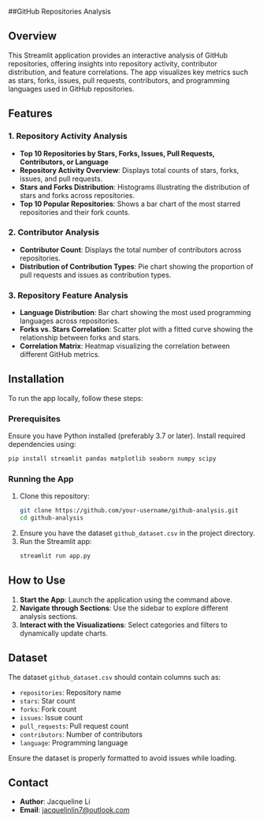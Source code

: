 ##GitHub Repositories Analysis

## Overview
This Streamlit application provides an interactive analysis of GitHub repositories, offering insights into repository activity, contributor distribution, and feature correlations. The app visualizes key metrics such as stars, forks, issues, pull requests, contributors, and programming languages used in GitHub repositories.

## Features
### 1. Repository Activity Analysis
- **Top 10 Repositories by Stars, Forks, Issues, Pull Requests, Contributors, or Language**
- **Repository Activity Overview**: Displays total counts of stars, forks, issues, and pull requests.
- **Stars and Forks Distribution**: Histograms illustrating the distribution of stars and forks across repositories.
- **Top 10 Popular Repositories**: Shows a bar chart of the most starred repositories and their fork counts.

### 2. Contributor Analysis
- **Contributor Count**: Displays the total number of contributors across repositories.
- **Distribution of Contribution Types**: Pie chart showing the proportion of pull requests and issues as contribution types.

### 3. Repository Feature Analysis
- **Language Distribution**: Bar chart showing the most used programming languages across repositories.
- **Forks vs. Stars Correlation**: Scatter plot with a fitted curve showing the relationship between forks and stars.
- **Correlation Matrix**: Heatmap visualizing the correlation between different GitHub metrics.

## Installation
To run the app locally, follow these steps:

### Prerequisites
Ensure you have Python installed (preferably 3.7 or later). Install required dependencies using:

```bash
pip install streamlit pandas matplotlib seaborn numpy scipy
```

### Running the App
1. Clone this repository:
   ```bash
   git clone https://github.com/your-username/github-analysis.git
   cd github-analysis
   ```
2. Ensure you have the dataset `github_dataset.csv` in the project directory.
3. Run the Streamlit app:
   ```bash
   streamlit run app.py
   ```

## How to Use
1. **Start the App**: Launch the application using the command above.
2. **Navigate through Sections**: Use the sidebar to explore different analysis sections.
3. **Interact with the Visualizations**: Select categories and filters to dynamically update charts.

## Dataset
The dataset `github_dataset.csv` should contain columns such as:
- `repositories`: Repository name
- `stars`: Star count
- `forks`: Fork count
- `issues`: Issue count
- `pull_requests`: Pull request count
- `contributors`: Number of contributors
- `language`: Programming language

Ensure the dataset is properly formatted to avoid issues while loading.

## Contact
- **Author**: Jacqueline Li
- **Email**: jacquelinlin7@outlook.com



